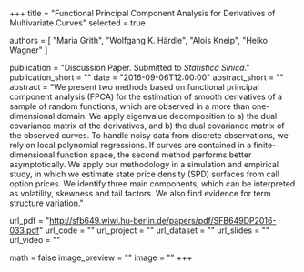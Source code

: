 +++
title = "Functional Principal Component Analysis for Derivatives of Multivariate Curves"
selected = true

authors = [
  "Maria Grith",
  "Wolfgang K. Härdle",
  "Alois Kneip",
  "Heiko Wagner"
]

publication = "Discussion Paper. Submitted to *Statistica Sinica*."
publication_short = ""
date = "2016-09-06T12:00:00"
abstract_short = ""
abstract = "We present two methods based on functional principal component analysis (FPCA) for the estimation of smooth derivatives of a sample of random functions, which are observed in a more than one-dimensional domain. We apply eigenvalue decomposition to a) the dual covariance matrix of the derivatives, and b) the dual covariance matrix of the observed curves. To handle noisy data from discrete observations, we rely on local polynomial regressions. If curves are contained in a finite-dimensional function space, the second method performs better asymptotically. We apply our methodology in a simulation and empirical study, in which we estimate state price density (SPD) surfaces from call option prices. We identify three main components, which can be interpreted as volatility, skewness and tail factors. We also find evidence for term structure variation."

url_pdf = "http://sfb649.wiwi.hu-berlin.de/papers/pdf/SFB649DP2016-033.pdf"
url_code = ""
url_project = ""
url_dataset = ""
url_slides = ""
url_video = ""

math = false
image_preview = ""
image = ""
+++
